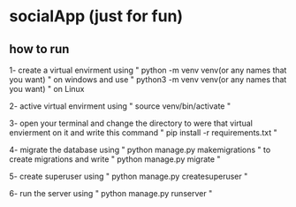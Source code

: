 # socialApp (just for fun)
## how to run
1- create a virtual envirment using " python -m venv venv(or any names that you want) " on windows and use " python3 -m venv venv(or any names that you want) " on Linux

2- active virtual envirment using " source venv/bin/activate " 

3- open your terminal and change the directory to were that virtual envierment on it and write this command " pip install -r requirements.txt "

4- migrate the database using " python manage.py makemigrations " to create migrations and write " python manage.py migrate "

5- create superuser using " python manage.py createsuperuser "

6- run the server using " python manage.py runserver "

